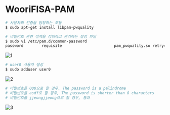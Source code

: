 # WooriFISA-PAM

```bash
# 사용자의 인증을 담당하는 모듈
$ sudo apt-get install libpam-pwquality
```

```bash
# 비밀번호 관련 정책을 정의하고 관리하는 설정 파일
$ sudo vi /etc/pam.d/common-password
password        requisite                       pam_pwquality.so retry=3 minlen=8 enforce_for_root
```

![1](https://github.com/user-attachments/assets/d57d80eb-c0dc-4964-8b85-c462955b6aa1)

```bash
# user0 사용자 생성
$ sudo adduser user0
```

![2](https://github.com/user-attachments/assets/e8a5a673-05c3-4307-870a-379a07c8f96c)

```bash
# 비밀번호를 000으로 할 경우, The password is a palindrome
# 비밀번호를 asdf로 할 경우, The password is shorter than 8 characters
# 비밀번호를 jjeongjjeong으로 할 경우, 통과
```

![3](https://github.com/user-attachments/assets/65cecb3c-7ad3-45fd-b8f0-7064641da12f)
